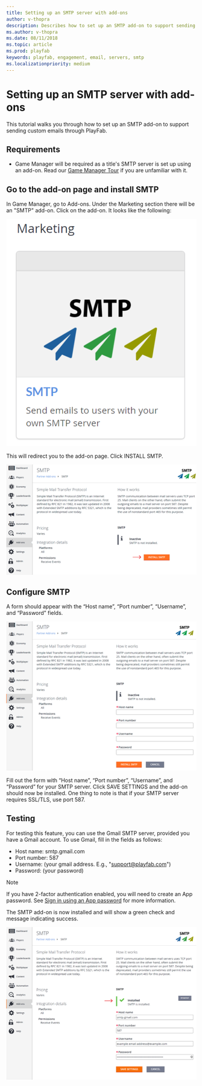 ```yaml
---
title: Setting up an SMTP server with add-ons
author: v-thopra
description: Describes how to set up an SMTP add-on to support sending custom emails through PlayFab.
ms.author: v-thopra
ms.date: 08/11/2018
ms.topic: article
ms.prod: playfab
keywords: playfab, engagement, email, servers, smtp
ms.localizationpriority: medium
---
```


# Setting up an SMTP server with add-ons

This tutorial walks you through how to set up an SMTP add-on to support sending custom emails through PlayFab.

## Requirements

- Game Manager will be required as a title's SMTP server is set up using an add-on. Read our [Game Manager Tour](../../config/gamemanager/game-manager-quickstart.md) if you are unfamiliar with it.

## Go to the add-on page and install SMTP

In Game Manager, go to Add-ons. Under the Marketing section there will be an "SMTP" add-on. Click on the add-on. It looks like the following:

![Marketing-SMTP Add-On button](media/tutorials/marketing-smtp-add-on-button.png)  

This will redirect you to the add-on page. Click INSTALL SMTP.

![Game Manager-Add-ons-SMTP-page](media/tutorials/game-manager-add-ons-smtp-page.png)  

## Configure SMTP

A form should appear with the “Host name”, “Port number”, “Username”, and “Password” fields.

![Game Manager-Add-ons-Install SMTP form](media/tutorials/game-manager-add-ons-install-smtp-form.png)  

Fill out the form with “Host name”, “Port number”, “Username”, and “Password” for your SMTP server. Click SAVE SETTINGS and the add-on should now be installed. One thing to note is that if your SMTP server requires SSL/TLS, use port 587.

## Testing

For testing this feature, you can use the Gmail SMTP server, provided you have a Gmail account. To use Gmail, fill in the fields as follows:

- Host name: smtp.gmail.com
- Port number: 587
- Username: (your gmail address. E.g., "support@playfab.com")
- Password: (your password)

> [!NOTE]
> If you have 2-factor authentication enabled, you will need to create an App password. See [Sign in using an App password](https://support.google.com/accounts/answer/185833?hl=en) for more information.

The SMTP add-on is now installed and will show a green check and message indicating success.

![Game Manager-Add-ons-SMTP-Installed](media/tutorials/game-manager-add-ons-smtp-installed.png)  
